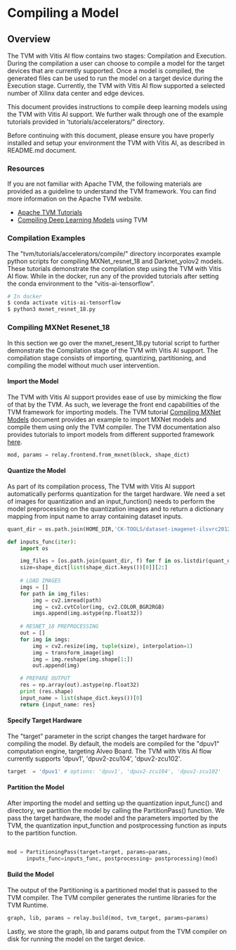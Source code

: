 # Compiling a Model


## Overview

 The TVM with Vitis AI flow contains two stages: Compilation and Execution. During the compilation a user can choose to compile a model for the target devices that are currently supported. Once a model is compiled, the generated files can be used to run the model on a target device during the Execution stage. Currently, the TVM with Vitis AI flow supported a selected number of Xilinx data center and edge devices.

This document provides instructions to compile deep learning models using the TVM with Vitis AI support. We further walk through one of the example tutorials provided in 'tutorials/accelerators/" directory.

Before continuing with this document, please ensure you have properly installed and setup your environment the TVM with Vitis AI, as described in README.md document.

### Resources

If you are not familiar with Apache TVM, the following materials are provided as a guideline to understand the TVM framework. You can find more information on the Apache TVM website.

* [Apache TVM Tutorials]
* [Compiling Deep Learning Models] using TVM


### Compilation Examples

The "tvm/tutorials/accelerators/compile/" directory incorporates example python  scripts for compiling MXNet_resnet_18 and Darknet_yolov2 models. These tutorials demonstrate the compilation step using the TVM with Vitis AI flow. While in the docker, run any of the provided tutorials after setting the conda environment to the "vitis-ai-tensorflow".

```sh
# In docker
$ conda activate vitis-ai-tensorflow
$ python3 mxnet_resnet_18.py
```

### Compiling MXNet Resenet_18

In this section we go over the mxnet_resent_18.py tutorial script to further demonstrate the Compilation stage of the TVM with Vitis AI support. The compilation stage consists of importing, quantizing, partitioning, and compiling the model without much user intervention.

#### Import the Model

The TVM with Vitis AI support provides ease of use by mimicking the flow of that by the TVM. As such, we leverage the front end capabilities of the TVM framework for importing models. The TVM tutorial [Compiling MXNet Models] document provides an example to import MXNet models and compile them using only the TVM compiler. The TVM documentation also provides tutorials to import models from different supported framework [here].

```python
mod, params = relay.frontend.from_mxnet(block, shape_dict)
```

#### Quantize the Model

As part of its compilation process, The TVM with Vitis AI support automatically performs quantization for the target hardware. We need a set of images for quantization and an input_function() needs to perform the model preprocessing on the quantization images and to return a dictionary mapping from input name to array containing dataset inputs. 

```python
quant_dir = os.path.join(HOME_DIR,'CK-TOOLS/dataset-imagenet-ilsvrc2012-val-min')

def inputs_func(iter):
    import os

    img_files = [os.path.join(quant_dir, f) for f in os.listdir(quant_dir) if f.endswith(('JPEG', 'jpg', 'png'))][:4]
    size=shape_dict[list(shape_dict.keys())[0]][2:]
    
    # LOAD IMAGES
    imgs = []
    for path in img_files:
        img = cv2.imread(path)
        img = cv2.cvtColor(img, cv2.COLOR_BGR2RGB)
        imgs.append(img.astype(np.float32))
        
    # RESNET_18 PREPROCESSING
    out = []
    for img in imgs:
        img = cv2.resize(img, tuple(size), interpolation=1)
        img = transform_image(img)
        img = img.reshape(img.shape[1:])
        out.append(img)

    # PREPARE OUTPUT
    res = np.array(out).astype(np.float32)
    print (res.shape)
    input_name = list(shape_dict.keys())[0]
    return {input_name: res}
```


#### Specify Target Hardware

The "target" parameter in the script changes the target hardware for compiling the model. By default, the models are compiled for the "dpuv1" computation engine, targeting Alveo Board. The TVM with Vitis AI flow currently supports 'dpuv1', 'dpuv2-zcu104', 'dpuv2-zcu102'.

```python
target  = 'dpuv1' # options: 'dpuv1', 'dpuv2-zcu104', 'dpuv2-zcu102'
```

#### Partition the Model

After importing the model and setting up the quantization input_func() and directory, we partition the model by calling the PartitionPass() function. We pass the target hardware, the model and the parameters imported by the TVM, the quantization input_function and postprocessing function as inputs to the partition function.

```python

mod = PartitioningPass(target=target, params=params,
      inputs_func=inputs_func, postprocessing= postprocessing)(mod)
```

#### Build the Model

The output of the Partitioning is a partitioned model that is passed to the TVM compiler. The TVM compiler generates the runtime libraries for the TVM Runtime. 

```python
graph, lib, params = relay.build(mod, tvm_target, params=params)
```

Lastly, we store the graph, lib and params output from the TVM compiler on disk for running the model on the target device.



[//]: # (These are reference links used in the body of this note and get stripped out when the markdown processor does its job.)

   [Compiling MXNet Models]: https://tvm.apache.org/docs/tutorials/frontend/from_mxnet.html#sphx-glr-tutorials-frontend-from-mxnet-py
   [here]: https://tvm.apache.org/docs/tutorials/index.html#compile-deep-learning-models
   [Apache TVM Tutorials]: https://tvm.apache.org/docs/tutorials/index.html
   [Compiling Deep Learning Models]: https://tvm.apache.org/docs/tutorials/index.html#compile-deep-learning-models
  
